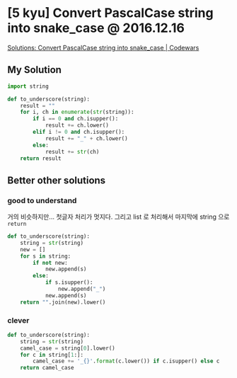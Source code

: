 # [5 kyu] Convert PascalCase string into snake_case @ 2016.12.16

[Solutions: Convert PascalCase string into snake_case | Codewars](https://www.codewars.com/kata/529b418d533b76924600085d/solutions/python)

## My Solution


```python
import string

def to_underscore(string):
    result = ""
    for i, ch in enumerate(str(string)):
        if i == 0 and ch.isupper():
            result += ch.lower()
        elif i != 0 and ch.isupper():
            result += "_" + ch.lower()
        else:
            result += str(ch)
    return result  
```

## Better other solutions

### good to understand

거의 비슷하지만... 첫글자 처리가 멋지다.
그리고 list 로 처리해서 마지막에 string 으로 `return`

```python
def to_underscore(string):
    string = str(string)
    new = []
    for s in string:
        if not new:
            new.append(s)
        else:
            if s.isupper():
                new.append("_")
            new.append(s)
    return "".join(new).lower()
```


### clever


```python
def to_underscore(string):
    string = str(string)
    camel_case = string[0].lower()
    for c in string[1:]:
        camel_case += '_{}'.format(c.lower()) if c.isupper() else c
    return camel_case
```
